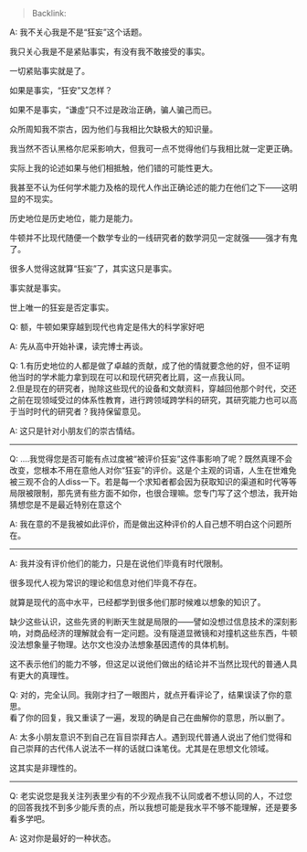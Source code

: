 > Backlink: 

A: 我不关心我是不是“狂妄”这个话题。

我只关心我是不是紧贴事实，有没有我不敢接受的事实。

一切紧贴事实就是了。

如果是事实，“狂安”又怎样？

如果不是事实，“谦虛”只不过是政治正确，骗人骗己而已。

众所周知我不崇古，因为他们与我相比欠缺极大的知识量。

我当然不否认黑格尔尼采影响大，但我可一点不觉得他们与我相比就一定更正确。

实际上我的论述如果与他们相抵触，他们错的可能性更大。

我甚至不认为任何学术能力及格的现代人作出正确论述的能力在他们之下——这明显的不现实。

历史地位是历史地位，能力是能力。

牛顿并不比现代随便一个数学专业的一线研究者的数学洞见一定就强——强才有鬼了。

很多人觉得这就算“狂妄”了，其实这只是事实。

事实就是事实。

世上唯一的狂妄是否定事实。

Q: 额，牛顿如果穿越到现代也肯定是伟大的科学家好吧

A: 先从高中开始补课，读完博士再谈。

Q: 1.有历史地位的人都是做了卓越的贡献，成了他的情就要念他的好，但不证明他当时的学术能力拿到现在可以和现代研究者比肩，这一点我认同。  
2.但是现在的研究者，抛除这些现代的设备和文献资料，穿越回他那个时代，交还之前在现领域受过的体系性教育，进行跨领域跨学科的研究，其研究能力也可以高于当时时代的研究者？我持保留意见。

A: 这只是针对小朋友们的崇古情结。

---

Q: ....我觉得您是否可能有点过度被“被评价狂妄”这件事影响了呢？既然真理不会改变，您根本不用在意他人对你“狂妄”的评价。这是个主观的词语，人生在世难免被三观不合的人diss一下。若是每一个求知者都会因为获取知识的渠道和时代等等局限被限制，那先贤有些方面不如你，也很合理嘛。您专门写了这个想法，我开始猜想您是不是最近特别在意这个

A: 我在意的不是我被如此评价，而是做出这种评价的人自己想不明白这个问题所在。

---

A: 我并没有评价他们的能力，只是在说他们毕竟有时代限制。  

很多现代人视为常识的理论和信息对他们毕竟不存在。  

就算是现代的高中水平，已经都学到很多他们那时候难以想象的知识了。  

缺少这些认识，这些先贤的判断天生就是局限的——譬如没想过信息技术的深刻影响，对商品经济的理解就会有一定问题。没有隧道显微镜和对撞机这些东西，牛顿没法想象量子物理。达尔文也没办法想象基因遗传的具体机制。  

这不表示他们的能力不够，但这足以说他们做出的结论并不当然比现代的普通人具有更大的真理性。

Q: 对的，完全认同。我刚才扫了一眼图片，就点开看评论了，结果误读了你的意思。  
看了你的回复，我又重读了一遍，发现的确是自己在曲解你的意思，所以删了。

A: 太多小朋友意识不到自己在盲目崇拜古人。遇到现代普通人说出了他们觉得和自己崇拜的古代伟人说法不一样的话就口诛笔伐。尤其是在思想文化领域。  

这其实是非理性的。

---

Q: 老实说您是我关注列表里少有的不少观点我不认同或者不想认同的人，不过您的回答我找不到多少能斥责的点，所以我想可能是我水平不够不能理解，还是要多看多学吧。

A: 这对你是最好的一种状态。

